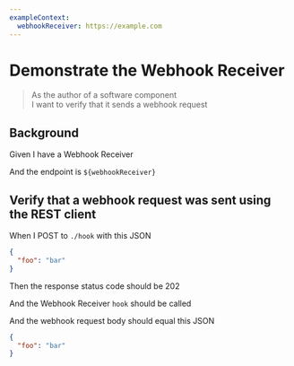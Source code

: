 ```yaml
---
exampleContext:
  webhookReceiver: https://example.com
---
```


# Demonstrate the Webhook Receiver

> As the author of a software component  
> I want to verify that it sends a webhook request

## Background

<!-- This initiates the receiver -->

Given I have a Webhook Receiver

<!-- We set the base URL for the REST client to be the URL of the API Gateway deployment -->

And the endpoint is `${webhookReceiver}`

## Verify that a webhook request was sent using the REST client

When I POST to `./hook` with this JSON

```json
{
  "foo": "bar"
}
```

<!-- This is the response from API Gateway -->

Then the response status code should be 202

<!-- Here we fetch the webhook request from the Queue -->

And the Webhook Receiver `hook` should be called

And the webhook request body should equal this JSON

```json
{
  "foo": "bar"
}
```
